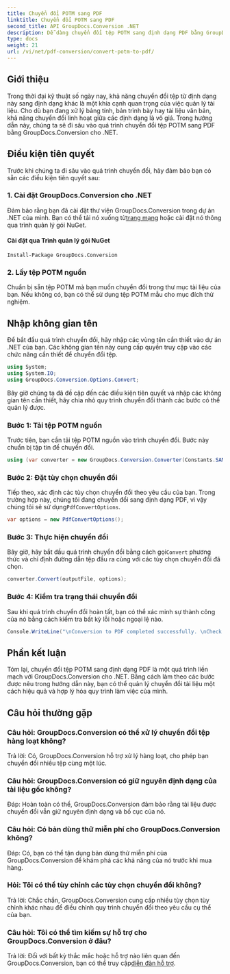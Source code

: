 ```yaml
---
title: Chuyển đổi POTM sang PDF
linktitle: Chuyển đổi POTM sang PDF
second_title: API GroupDocs.Conversion .NET
description: Dễ dàng chuyển đổi tệp POTM sang định dạng PDF bằng GroupDocs.Conversion for .NET. Hợp lý hóa quy trình quản lý tài liệu của bạn.
type: docs
weight: 21
url: /vi/net/pdf-conversion/convert-potm-to-pdf/
---
```

## Giới thiệu

Trong thời đại kỹ thuật số ngày nay, khả năng chuyển đổi tệp từ định dạng này sang định dạng khác là một khía cạnh quan trọng của việc quản lý tài liệu. Cho dù bạn đang xử lý bảng tính, bản trình bày hay tài liệu văn bản, khả năng chuyển đổi linh hoạt giữa các định dạng là vô giá. Trong hướng dẫn này, chúng ta sẽ đi sâu vào quá trình chuyển đổi tệp POTM sang PDF bằng GroupDocs.Conversion cho .NET.

## Điều kiện tiên quyết

Trước khi chúng ta đi sâu vào quá trình chuyển đổi, hãy đảm bảo bạn có sẵn các điều kiện tiên quyết sau:

### 1. Cài đặt GroupDocs.Conversion cho .NET

 Đảm bảo rằng bạn đã cài đặt thư viện GroupDocs.Conversion trong dự án .NET của mình. Bạn có thể tải nó xuống từ[trang mạng](https://releases.groupdocs.com/conversion/net/) hoặc cài đặt nó thông qua trình quản lý gói NuGet.

#### Cài đặt qua Trình quản lý gói NuGet

```
Install-Package GroupDocs.Conversion
```

### 2. Lấy tệp POTM nguồn

Chuẩn bị sẵn tệp POTM mà bạn muốn chuyển đổi trong thư mục tài liệu của bạn. Nếu không có, bạn có thể sử dụng tệp POTM mẫu cho mục đích thử nghiệm.

## Nhập không gian tên

Để bắt đầu quá trình chuyển đổi, hãy nhập các vùng tên cần thiết vào dự án .NET của bạn. Các không gian tên này cung cấp quyền truy cập vào các chức năng cần thiết để chuyển đổi tệp.

```csharp
using System;
using System.IO;
using GroupDocs.Conversion.Options.Convert;
```

Bây giờ chúng ta đã đề cập đến các điều kiện tiên quyết và nhập các không gian tên cần thiết, hãy chia nhỏ quy trình chuyển đổi thành các bước có thể quản lý được.

### Bước 1: Tải tệp POTM nguồn

Trước tiên, bạn cần tải tệp POTM nguồn vào trình chuyển đổi. Bước này chuẩn bị tập tin để chuyển đổi.

```csharp
using (var converter = new GroupDocs.Conversion.Converter(Constants.SAMPLE_POTM))
```

### Bước 2: Đặt tùy chọn chuyển đổi

 Tiếp theo, xác định các tùy chọn chuyển đổi theo yêu cầu của bạn. Trong trường hợp này, chúng tôi đang chuyển đổi sang định dạng PDF, vì vậy chúng tôi sẽ sử dụng`PdfConvertOptions`.

```csharp
var options = new PdfConvertOptions();
```

### Bước 3: Thực hiện chuyển đổi

 Bây giờ, hãy bắt đầu quá trình chuyển đổi bằng cách gọi`Convert` phương thức và chỉ định đường dẫn tệp đầu ra cùng với các tùy chọn chuyển đổi đã chọn.

```csharp
converter.Convert(outputFile, options);
```

### Bước 4: Kiểm tra trạng thái chuyển đổi

Sau khi quá trình chuyển đổi hoàn tất, bạn có thể xác minh sự thành công của nó bằng cách kiểm tra bất kỳ lỗi hoặc ngoại lệ nào.

```csharp
Console.WriteLine("\nConversion to PDF completed successfully. \nCheck output in {0}", outputFolder);
```

## Phần kết luận

Tóm lại, chuyển đổi tệp POTM sang định dạng PDF là một quá trình liền mạch với GroupDocs.Conversion cho .NET. Bằng cách làm theo các bước được nêu trong hướng dẫn này, bạn có thể quản lý chuyển đổi tài liệu một cách hiệu quả và hợp lý hóa quy trình làm việc của mình.

## Câu hỏi thường gặp

### Câu hỏi: GroupDocs.Conversion có thể xử lý chuyển đổi tệp hàng loạt không?

Trả lời: Có, GroupDocs.Conversion hỗ trợ xử lý hàng loạt, cho phép bạn chuyển đổi nhiều tệp cùng một lúc.

### Câu hỏi: GroupDocs.Conversion có giữ nguyên định dạng của tài liệu gốc không?

Đáp: Hoàn toàn có thể, GroupDocs.Conversion đảm bảo rằng tài liệu được chuyển đổi vẫn giữ nguyên định dạng và bố cục của nó.

### Câu hỏi: Có bản dùng thử miễn phí cho GroupDocs.Conversion không?

Đáp: Có, bạn có thể tận dụng bản dùng thử miễn phí của GroupDocs.Conversion để khám phá các khả năng của nó trước khi mua hàng.

### Hỏi: Tôi có thể tùy chỉnh các tùy chọn chuyển đổi không?

Trả lời: Chắc chắn, GroupDocs.Conversion cung cấp nhiều tùy chọn tùy chỉnh khác nhau để điều chỉnh quy trình chuyển đổi theo yêu cầu cụ thể của bạn.

### Câu hỏi: Tôi có thể tìm kiếm sự hỗ trợ cho GroupDocs.Conversion ở đâu?

 Trả lời: Đối với bất kỳ thắc mắc hoặc hỗ trợ nào liên quan đến GroupDocs.Conversion, bạn có thể truy cập[diễn đàn hỗ trợ](https://forum.groupdocs.com/c/conversion/11).